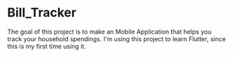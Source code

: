 # Bill_Tracker
The goal of this project is to make an Mobile Application that helps you track your household spendings. I'm using this project to learn Flutter, since this is my first time using it.
